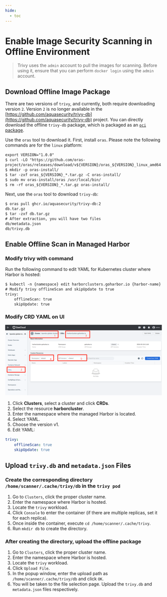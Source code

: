 ```yaml
---
hide:
  - toc
---
```


# Enable Image Security Scanning in Offline Environment

> Trivy uses the `admin` account to pull the images for scanning.
> Before using it, ensure that you can perform `docker login` using the `admin` account.

## Download Offline Image Package

There are two versions of `trivy`, and currently, both require downloading version `2`.
Version `2` is no longer available in the [https://github.com/aquasecurity/trivy-db](https://github.com/aquasecurity/trivy-db) project.
You can directly download the offline `trivy-db` package, which is packaged as
an [`oci` package](https://github.com/aquasecurity/trivy-db/pkgs/container/trivy-db).

Use the `oras` tool to download it. First, install `oras`.
Please note the following commands are for the `linux` platform:

```shell
export VERSION="1.0.0"
$ curl -LO "https://github.com/oras-project/oras/releases/download/v${VERSION}/oras_${VERSION}_linux_amd64.tar.gz"
$ mkdir -p oras-install/
$ tar -zxf oras_${VERSION}_*.tar.gz -C oras-install/
$ sudo mv oras-install/oras /usr/local/bin/
$ rm -rf oras_${VERSION}_*.tar.gz oras-install/
```

Next, use the `oras` tool to download `trivy-db`:

```shell
$ oras pull ghcr.io/aquasecurity/trivy-db:2
db.tar.gz
$ tar -zxf db.tar.gz
# After extraction, you will have two files
db/metadata.json
db/trivy.db
```

## Enable Offline Scan in Managed Harbor

### Modify trivy with command

Run the following command to edit YAML for Kubernetes cluster where Harbor is hosted:

```shell
$ kubectl -n {namespace} edit harborclusters.goharbor.io {harbor-name}
# Modify trivy offlineScan and skipUpdate to true
trivy:
    offlineScan: true
    skipUpdate: true
```

### Modify CRD YAML on UI

![edit-harborcluster](../images/edit-harborcluster.png)

1. Click __Clusters__, select a cluster and click __CRDs__.
2. Select the resource __harborcluster__.
3. Enter the namespace where the managed Harbor is located.
4. Select YAML.
5. Choose the version v1.
6. Edit YAML:

```yaml
trivy:
    offlineScan: true
    skipUpdate: true
```

## Upload `trivy.db` and `metadata.json` Files

### Create the corresponding directory `/home/scanner/.cache/trivy/db` in the `trivy pod`

1. Go to `Clusters`, click the proper cluster name.
2. Enter the namespace where Harbor is hosted.
3. Locate the `trivy` workload.
4. Click `Console` to enter the container (if there are multiple replicas, set it for each replica).
5. Once inside the container, execute `cd /home/scanner/.cache/trivy`.
6. Run `mkdir db` to create the directory.

### After creating the directory, upload the offline package

1. Go to `Clusters`, click the proper cluster name.
2. Enter the namespace where Harbor is hosted.
3. Locate the `trivy` workload.
4. Click `Upload File`.
5. In the popup window, enter the upload path as `/home/scanner/.cache/trivy/db` and click `OK`.
6. You will be taken to the file selection page. Upload the `trivy.db` and `metadata.json` files respectively.

